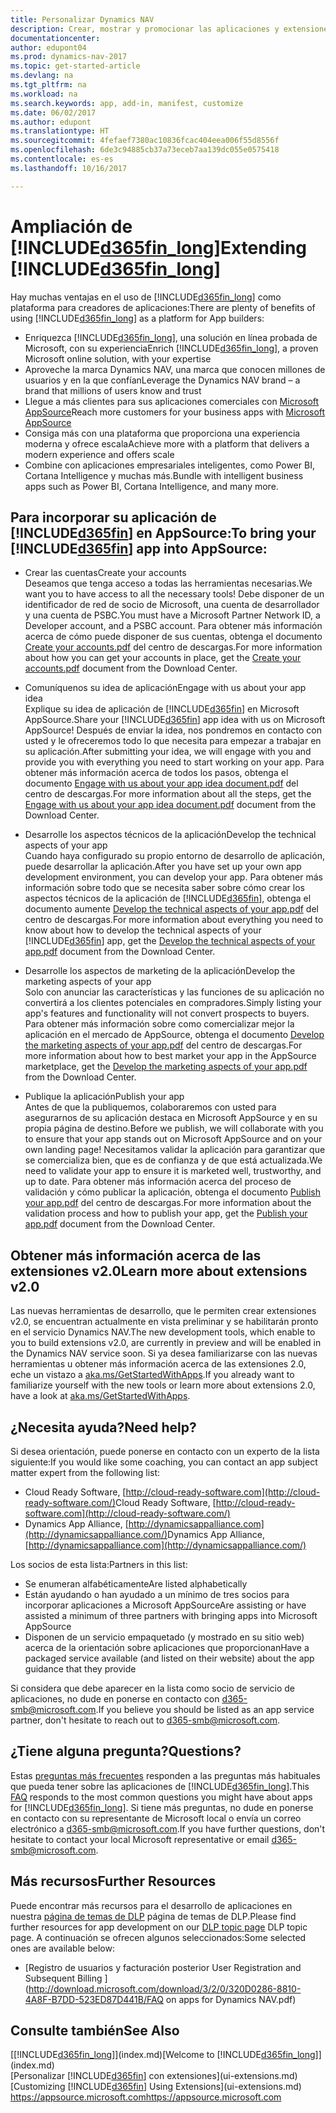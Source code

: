 ```yaml
---
title: Personalizar Dynamics NAV
description: Crear, mostrar y promocionar las aplicaciones y extensiones de Dynamics NAV.
documentationcenter: 
author: edupont04
ms.prod: dynamics-nav-2017
ms.topic: get-started-article
ms.devlang: na
ms.tgt_pltfrm: na
ms.workload: na
ms.search.keywords: app, add-in, manifest, customize
ms.date: 06/02/2017
ms.author: edupont
ms.translationtype: HT
ms.sourcegitcommit: 4fefaef7380ac10836fcac404eea006f55d8556f
ms.openlocfilehash: 6de3c94885cb37a73eceb7aa139dc055e0575418
ms.contentlocale: es-es
ms.lasthandoff: 10/16/2017

---
```

# <a name="extending-included365finlongincludesd365finlongmdmd"></a><span data-ttu-id="76590-103">Ampliación de [!INCLUDE[d365fin_long](includes/d365fin_long_md.md)]</span><span class="sxs-lookup"><span data-stu-id="76590-103">Extending [!INCLUDE[d365fin_long](includes/d365fin_long_md.md)]</span></span>
<span data-ttu-id="76590-104">Hay muchas ventajas en el uso de [!INCLUDE[d365fin_long](includes/d365fin_long_md.md)] como plataforma para creadores de aplicaciones:</span><span class="sxs-lookup"><span data-stu-id="76590-104">There are plenty of benefits of using [!INCLUDE[d365fin_long](includes/d365fin_long_md.md)] as a platform for App builders:</span></span>

* <span data-ttu-id="76590-105">Enriquezca [!INCLUDE[d365fin_long](includes/d365fin_long_md.md)], una solución en línea probada de Microsoft, con su experiencia</span><span class="sxs-lookup"><span data-stu-id="76590-105">Enrich [!INCLUDE[d365fin_long](includes/d365fin_long_md.md)], a proven Microsoft online solution, with your expertise</span></span>  
* <span data-ttu-id="76590-106">Aproveche la marca Dynamics NAV, una marca que conocen millones de usuarios y en la que confían</span><span class="sxs-lookup"><span data-stu-id="76590-106">Leverage the Dynamics NAV brand – a brand that millions of users know and trust</span></span>  
* <span data-ttu-id="76590-107">Llegue a más clientes para sus aplicaciones comerciales con [Microsoft AppSource](https://appsource.microsoft.com/)</span><span class="sxs-lookup"><span data-stu-id="76590-107">Reach more customers for your business apps with [Microsoft AppSource](https://appsource.microsoft.com/)</span></span>  
* <span data-ttu-id="76590-108">Consiga más con una plataforma que proporciona una experiencia moderna y ofrece escala</span><span class="sxs-lookup"><span data-stu-id="76590-108">Achieve more with a platform that delivers a modern experience and offers scale</span></span>  
* <span data-ttu-id="76590-109">Combine con aplicaciones empresariales inteligentes, como Power BI, Cortana Intelligence y muchas más.</span><span class="sxs-lookup"><span data-stu-id="76590-109">Bundle with intelligent business apps such as Power BI, Cortana Intelligence, and many more.</span></span>  

## <a name="to-bring-your-included365finincludesd365finmdmd-app-into-appsource"></a><span data-ttu-id="76590-110">Para incorporar su aplicación de [!INCLUDE[d365fin](includes/d365fin_md.md)] en AppSource:</span><span class="sxs-lookup"><span data-stu-id="76590-110">To bring your [!INCLUDE[d365fin](includes/d365fin_md.md)] app into AppSource:</span></span>
+ <span data-ttu-id="76590-111">Crear las cuentas</span><span class="sxs-lookup"><span data-stu-id="76590-111">Create your accounts</span></span>  
<span data-ttu-id="76590-112">Deseamos que tenga acceso a todas las herramientas necesarias.</span><span class="sxs-lookup"><span data-stu-id="76590-112">We want you to have access to all the necessary tools!</span></span> <span data-ttu-id="76590-113">Debe disponer de un identificador de red de socio de Microsoft, una cuenta de desarrollador y una cuenta de PSBC.</span><span class="sxs-lookup"><span data-stu-id="76590-113">You must have a Microsoft Partner Network ID, a Developer account, and a PSBC account.</span></span>
<span data-ttu-id="76590-114">Para obtener más información acerca de cómo puede disponer de sus cuentas, obtenga el documento [Create your accounts.pdf](https://go.microsoft.com/fwlink/?linkid=841514) del centro de descargas.</span><span class="sxs-lookup"><span data-stu-id="76590-114">For more information about how you can get your accounts in place, get the [Create your accounts.pdf](https://go.microsoft.com/fwlink/?linkid=841514) document from the Download Center.</span></span>

+ <span data-ttu-id="76590-115">Comuníquenos su idea de aplicación</span><span class="sxs-lookup"><span data-stu-id="76590-115">Engage with us about your app idea</span></span>  
<span data-ttu-id="76590-116">Explique su idea de aplicación de [!INCLUDE[d365fin](includes/d365fin_md.md)] en Microsoft AppSource.</span><span class="sxs-lookup"><span data-stu-id="76590-116">Share your [!INCLUDE[d365fin](includes/d365fin_md.md)] app idea with us on Microsoft AppSource!</span></span> <span data-ttu-id="76590-117">Después de enviar la idea, nos pondremos en contacto con usted y le ofreceremos todo lo que necesita para empezar a trabajar en su aplicación.</span><span class="sxs-lookup"><span data-stu-id="76590-117">After submitting your idea, we will engage with you and provide you with everything you need to start working on your app.</span></span>
<span data-ttu-id="76590-118">Para obtener más información acerca de todos los pasos, obtenga el documento [Engage with us about your app idea document.pdf](https://go.microsoft.com/fwlink/?linkid=841515) del centro de descargas.</span><span class="sxs-lookup"><span data-stu-id="76590-118">For more information about all the steps, get the [Engage with us about your app idea document.pdf](https://go.microsoft.com/fwlink/?linkid=841515) document from the Download Center.</span></span>

+ <span data-ttu-id="76590-119">Desarrolle los aspectos técnicos de la aplicación</span><span class="sxs-lookup"><span data-stu-id="76590-119">Develop the technical aspects of your app</span></span>    
<span data-ttu-id="76590-120">Cuando haya configurado su propio entorno de desarrollo de aplicación, puede desarrollar la aplicación.</span><span class="sxs-lookup"><span data-stu-id="76590-120">After you have set up your own app development environment, you can develop your app.</span></span>
<span data-ttu-id="76590-121">Para obtener más información sobre todo que se necesita saber sobre cómo crear los aspectos técnicos de la aplicación de [!INCLUDE[d365fin](includes/d365fin_md.md)], obtenga el documento aumente [Develop the technical aspects of your app.pdf](https://go.microsoft.com/fwlink/?linkid=841516) del centro de descargas.</span><span class="sxs-lookup"><span data-stu-id="76590-121">For more information about everything you need to know about how to develop the technical aspects of your [!INCLUDE[d365fin](includes/d365fin_md.md)] app, get the [Develop the technical aspects of your app.pdf](https://go.microsoft.com/fwlink/?linkid=841516) document from the Download Center.</span></span>

+ <span data-ttu-id="76590-122">Desarrolle los aspectos de marketing de la aplicación</span><span class="sxs-lookup"><span data-stu-id="76590-122">Develop the marketing aspects of your app</span></span>  
<span data-ttu-id="76590-123">Solo con anunciar las características y las funciones de su aplicación no convertirá a los clientes potenciales en compradores.</span><span class="sxs-lookup"><span data-stu-id="76590-123">Simply listing your app's features and functionality will not convert prospects to buyers.</span></span> <span data-ttu-id="76590-124">Para obtener más información sobre como comercializar mejor la aplicación en el mercado de AppSource, obtenga el documento [Develop the marketing aspects of your app.pdf](https://go.microsoft.com/fwlink/?linkid=841518) del centro de descargas.</span><span class="sxs-lookup"><span data-stu-id="76590-124">For more information about how to best market your app in the AppSource marketplace, get the [Develop the marketing aspects of your app.pdf](https://go.microsoft.com/fwlink/?linkid=841518) from the Download Center.</span></span>

+ <span data-ttu-id="76590-125">Publique la aplicación</span><span class="sxs-lookup"><span data-stu-id="76590-125">Publish your app</span></span>  
<span data-ttu-id="76590-126">Antes de que la publiquemos, colaboraremos con usted para asegurarnos de su aplicación destaca en Microsoft AppSource y en su propia página de destino.</span><span class="sxs-lookup"><span data-stu-id="76590-126">Before we publish, we will collaborate with you to ensure that your app stands out on Microsoft AppSource and on your own landing page!</span></span> <span data-ttu-id="76590-127">Necesitamos validar la aplicación para garantizar que se comercializa bien, que es de confianza y de que está actualizada.</span><span class="sxs-lookup"><span data-stu-id="76590-127">We need to validate your app to ensure it is marketed well, trustworthy, and up to date.</span></span>
<span data-ttu-id="76590-128">Para obtener más información acerca del proceso de validación y cómo publicar la aplicación, obtenga el documento [Publish your app.pdf](https://go.microsoft.com/fwlink/?linkid=841517) del centro de descargas.</span><span class="sxs-lookup"><span data-stu-id="76590-128">For more information about the validation process and how to publish your app, get the [Publish your app.pdf](https://go.microsoft.com/fwlink/?linkid=841517) document from the Download Center.</span></span>

## <a name="learn-more-about-extensions-v20"></a><span data-ttu-id="76590-129">Obtener más información acerca de las extensiones v2.0</span><span class="sxs-lookup"><span data-stu-id="76590-129">Learn more about extensions v2.0</span></span>
<span data-ttu-id="76590-130">Las nuevas herramientas de desarrollo, que le permiten crear extensiones v2.0, se encuentran actualmente en vista preliminar y se habilitarán pronto en el servicio Dynamics NAV.</span><span class="sxs-lookup"><span data-stu-id="76590-130">The new development tools, which enable to you to build extensions v2.0, are currently in preview and will be enabled in the Dynamics NAV service soon.</span></span> <span data-ttu-id="76590-131">Si ya desea familiarizarse con las nuevas herramientas u obtener más información acerca de las extensiones 2.0, eche un vistazo a [aka.ms/GetStartedWithApps](http://aka.ms/GetStartedWithApps).</span><span class="sxs-lookup"><span data-stu-id="76590-131">If you already want to familiarize yourself with the new tools or learn more about extensions 2.0, have a look at [aka.ms/GetStartedWithApps](http://aka.ms/GetStartedWithApps).</span></span>  

## <a name="need-help"></a><span data-ttu-id="76590-132">¿Necesita ayuda?</span><span class="sxs-lookup"><span data-stu-id="76590-132">Need help?</span></span>
<span data-ttu-id="76590-133">Si desea orientación, puede ponerse en contacto con un experto de la lista siguiente:</span><span class="sxs-lookup"><span data-stu-id="76590-133">If you would like some coaching, you can contact an app subject matter expert from the following list:</span></span>

* <span data-ttu-id="76590-134">Cloud Ready Software, [http://cloud-ready-software.com](http://cloud-ready-software.com/)</span><span class="sxs-lookup"><span data-stu-id="76590-134">Cloud Ready Software, [http://cloud-ready-software.com](http://cloud-ready-software.com/)</span></span>  
* <span data-ttu-id="76590-135">Dynamics App Alliance, [http://dynamicsappalliance.com](http://dynamicsappalliance.com/)</span><span class="sxs-lookup"><span data-stu-id="76590-135">Dynamics App Alliance, [http://dynamicsappalliance.com](http://dynamicsappalliance.com/)</span></span>

<span data-ttu-id="76590-136">Los socios de esta lista:</span><span class="sxs-lookup"><span data-stu-id="76590-136">Partners in this list:</span></span>

* <span data-ttu-id="76590-137">Se enumeran alfabéticamente</span><span class="sxs-lookup"><span data-stu-id="76590-137">Are listed alphabetically</span></span>  
* <span data-ttu-id="76590-138">Están ayudando o han ayudado a un mínimo de tres socios para incorporar aplicaciones a Microsoft AppSource</span><span class="sxs-lookup"><span data-stu-id="76590-138">Are assisting or have assisted a minimum of three partners with bringing apps into Microsoft AppSource</span></span>  
* <span data-ttu-id="76590-139">Disponen de un servicio empaquetado (y mostrado en su sitio web) acerca de la orientación sobre aplicaciones que proporcionan</span><span class="sxs-lookup"><span data-stu-id="76590-139">Have a packaged service available (and listed on their website) about the app guidance that they provide</span></span>  

<span data-ttu-id="76590-140">Si considera que debe aparecer en la lista como socio de servicio de aplicaciones, no dude en ponerse en contacto con [d365-smb@microsoft.com](mailto:d365-smb@microsoft.com).</span><span class="sxs-lookup"><span data-stu-id="76590-140">If you believe you should be listed as an app service partner, don't hesitate to reach out to [d365-smb@microsoft.com](mailto:d365-smb@microsoft.com).</span></span>

## <a name="questions"></a><span data-ttu-id="76590-141">¿Tiene alguna pregunta?</span><span class="sxs-lookup"><span data-stu-id="76590-141">Questions?</span></span>
<span data-ttu-id="76590-142">Estas [preguntas más frecuentes](https://go.microsoft.com/fwlink/?linkid=841520) responden a las preguntas más habituales que pueda tener sobre las aplicaciones de [!INCLUDE[d365fin_long](includes/d365fin_long_md.md)].</span><span class="sxs-lookup"><span data-stu-id="76590-142">This [FAQ](https://go.microsoft.com/fwlink/?linkid=841520) responds to the most common questions you might have about apps for [!INCLUDE[d365fin_long](includes/d365fin_long_md.md)].</span></span> <span data-ttu-id="76590-143">Si tiene más preguntas, no dude en ponerse en contacto con su representante de Microsoft local o envía un correo electrónico a [d365-smb@microsoft.com](mailto:d365-smb@microsoft.com).</span><span class="sxs-lookup"><span data-stu-id="76590-143">If you have further questions, don't hesitate to contact your local Microsoft representative or email [d365-smb@microsoft.com](mailto:d365-smb@microsoft.com).</span></span>

## <a name="further-resources"></a><span data-ttu-id="76590-144">Más recursos</span><span class="sxs-lookup"><span data-stu-id="76590-144">Further Resources</span></span>
<span data-ttu-id="76590-145">Puede encontrar más recursos para el desarrollo de aplicaciones en nuestra [página de temas de DLP](https://mbspartner.microsoft.com/BFI/Topic/76) página de temas de DLP.</span><span class="sxs-lookup"><span data-stu-id="76590-145">Please find further resources for app development on our [DLP topic page](https://mbspartner.microsoft.com/BFI/Topic/76) DLP topic page.</span></span> <span data-ttu-id="76590-146">A continuación se ofrecen algunos seleccionados:</span><span class="sxs-lookup"><span data-stu-id="76590-146">Some selected ones are available below:</span></span>
-   [<span data-ttu-id="76590-147">Registro de usuarios y facturación posterior </span><span class="sxs-lookup"><span data-stu-id="76590-147">User Registration and Subsequent Billing </span></span>](http://download.microsoft.com/download/3/2/0/320D0286-8810-4A8F-B7DD-523ED87D441B/FAQ on apps for Dynamics NAV.pdf)



## <a name="see-also"></a><span data-ttu-id="76590-148">Consulte también</span><span class="sxs-lookup"><span data-stu-id="76590-148">See Also</span></span>
<span data-ttu-id="76590-149">[[!INCLUDE[d365fin_long](includes/d365fin_long_md.md)]](index.md)</span><span class="sxs-lookup"><span data-stu-id="76590-149">[Welcome to [!INCLUDE[d365fin_long](includes/d365fin_long_md.md)]](index.md)</span></span>  
<span data-ttu-id="76590-150">[Personalizar [!INCLUDE[d365fin](includes/d365fin_md.md)] con extensiones](ui-extensions.md)</span><span class="sxs-lookup"><span data-stu-id="76590-150">[Customizing [!INCLUDE[d365fin](includes/d365fin_md.md)] Using Extensions](ui-extensions.md)</span></span>  
[<span data-ttu-id="76590-151">https://appsource.microsoft.com</span><span class="sxs-lookup"><span data-stu-id="76590-151">https://appsource.microsoft.com</span></span>](https://appsource.microsoft.com/en-us/marketplace/apps?product=dynamics-365-for-financials&page=1)

